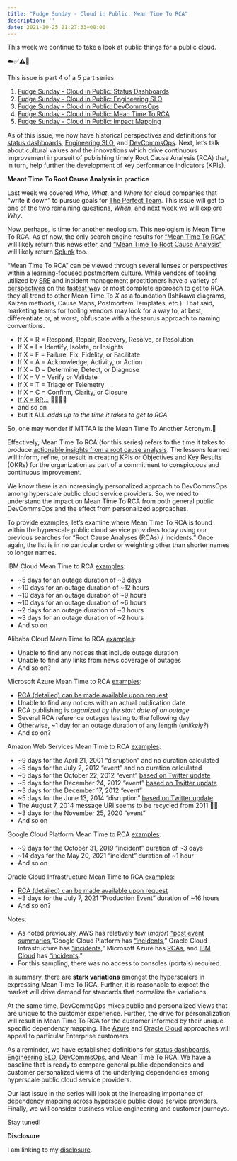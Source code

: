 ```yaml
---
title: "Fudge Sunday - Cloud in Public: Mean Time To RCA"
description: ''
date: 2021-10-25 01:27:33+00:00
---
```




This week we continue to take a look at public things for a public cloud.

☁️✅⚠️🛑

This issue is part 4 of a 5 part series

1. [Fudge Sunday - Cloud in Public: Status Dashboards](/archive/fudge-sunday-cloud-in-public-status-dashboards/)
2. [Fudge Sunday - Cloud in Public: Engineering SLO](/archive/fudge-sunday-cloud-in-public-engineering-slo/)
3. [Fudge Sunday - Cloud in Public: DevCommsOps](/archive/fudge-sunday-cloud-in-public-devcommsops/)
4. [Fudge Sunday - Cloud in Public: Mean Time To RCA](/archive/fudge-sunday-cloud-in-public-mean-time-to-rca/)
5. [Fudge Sunday - Cloud in Public: Impact Mapping](/archive/fudge-sunday-cloud-in-public-impact-mapping/)

As of this issue, we now have historical perspectives and definitions for [status dashboards](/archive/fudge-sunday-cloud-in-public-status-dashboards/), [Engineering SLO](/archive/fudge-sunday-cloud-in-public-engineering-slo/), and [DevCommsOps](/archive/fudge-sunday-cloud-in-public-devcommsops/). Next, let’s talk about cultural values and the innovations which drive continuous improvement in pursuit of publishing timely Root Cause Analysis (RCA) that, in turn, help further the development of key performance indicators (KPIs).

 **Meant Time To Root Cause Analysis in practice**

Last week we covered *Who*, *What*, and *Where* for cloud companies that “write it down” to pursue goals for [The Perfect Team](https://fudge.org/archive/the-perfect-team/?utm_campaign=Fudge%20Sunday&utm_medium=email&utm_source=Revue%20newsletter). This issue will get to one of the two remaining questions, *When*, and next week we will explore *Why*.

Now, perhaps, is time for another neologism. This neologism is Mean Time To RCA. As of now, the only search engine results for [“Mean Time To RCA”](https://www.google.com/search?q=%22Mean%20Time%20To%20RCA%22&utm_campaign=Start%20the%20week%20more%20informed&utm_medium=email&utm_source=Revue%20newsletter) will likely return this newsletter, and [“Mean Time To Root Cause Analysis”](https://www.google.com/search?q=%22Mean%20Time%20To%20Root%20Cause%20Analysis%22&utm_campaign=Start%20the%20week%20more%20informed&utm_medium=email&utm_source=Revue%20newsletter) will likely return [Splunk](https://lantern.splunk.com/IT_Use_Case_Guidance/Infrastructure_Performance_Monitoring/Virtualization_Monitoring/Monitoring_VMware_virtualization_infrastructure?utm_campaign=Start%20the%20week%20more%20informed&utm_medium=email&utm_source=Revue%20newsletter) too.

“Mean Time To RCA” can be viewed through several lenses or perspectives within a [learning-focused postmortem culture](https://sre.google/sre-book/postmortem-culture/?utm_campaign=Start%20the%20week%20more%20informed&utm_medium=email&utm_source=Revue%20newsletter). While vendors of tooling utilized by [SRE](https://sre.google/resources/?utm_campaign=Start%20the%20week%20more%20informed&utm_medium=email&utm_source=Revue%20newsletter) and incident management practitioners have a variety of [perspectives](https://communities.sas.com/t5/SAS-Global-Forum-Proceedings/Improving-Mean-Time-to-Resolution-and-Root-Cause-Analysis-for/ta-p/726299?utm_campaign=Start%20the%20week%20more%20informed&utm_medium=email&utm_source=Revue%20newsletter) on the [fastest way](https://www.oreilly.com/content/taming-chaos-preparing-for-your-next-incident/?utm_campaign=Start%20the%20week%20more%20informed&utm_medium=email&utm_source=Revue%20newsletter) or most complete approach to get to RCA, they all trend to other Mean Time To *X* as a foundation (Ishikawa diagrams, Kaizen methods, Cause Maps, Postmortem Templates, etc.). That said, marketing teams for tooling vendors may look for a way to, at best, differentiate or, at worst, obfuscate with a thesaurus approach to naming conventions.

* If X = R = Respond, Repair, Recovery, Resolve, or Resolution
* If X = I = Identify, Isolate, or Insights
* If X = F = Failure, Fix, Fidelity, or Facilitate
* If X = A = Acknowledge, Activity, or Action
* If X = D = Determine, Detect, or Diagnose
* If X = V = Verify or Validate
* If X = T = Triage or Telemetry
* If X = C = Confirm, Clarity, or Closure
* [If X = RR…](https://sre.google/mobaa/methods/?utm_campaign=Start%20the%20week%20more%20informed&utm_medium=email&utm_source=Revue%20newsletter) 🤣🤣🤣🤣
* and so on
* but it ALL *adds up to the time it takes to get to RCA*

So, one may wonder if MTTAA is the Mean Time To Another Acronym.🤔

Effectively, Mean Time To RCA (for this series) refers to the time it takes to produce [actionable insights from a root cause analysis](https://sre.google/sre-book/example-postmortem/?utm_campaign=Start%20the%20week%20more%20informed&utm_medium=email&utm_source=Revue%20newsletter). The lessons learned will inform, refine, or result in creating KPIs or Objectives and Key Results (OKRs) for the organization as part of a commitment to conspicuous and continuous improvement.

We know there is an increasingly personalized approach to DevCommsOps among hyperscale public cloud service providers. So, we need to understand the impact on Mean Time To RCA from both general public DevCommsOps and the effect from personalized approaches.

To provide examples, let’s examine where Mean Time To RCA is found within the hyperscale public cloud service providers today using our previous searches for “Root Cause Analyses (RCAs) / Incidents.” Once again, the list is in no particular order or weighting other than shorter names to longer names.

IBM Cloud Mean Time to RCA [examples](https://cloud.ibm.com/status/incident-reports?utm_campaign=Fudge%20Sunday&utm_medium=email&utm_source=Revue%20newsletter):

* ~5 days for an outage duration of ~3 days
* ~10 days for an outage duration of ~12 hours
* ~10 days for an outage duration of ~9 hours
* ~10 days for an outage duration of ~6 hours
* ~2 days for an outage duration of ~3 hours
* ~3 days for an outage duration of ~2 hours
* And so on

Alibaba Cloud Mean Time to RCA [examples](https://www.alibabacloud.com/notice?utm_campaign=Fudge%20Sunday&utm_medium=email&utm_source=Revue%20newsletter):

* Unable to find any notices that include outage duration
* Unable to find any links from news coverage of outages
* And so on?

Microsoft Azure Mean Time to RCA [examples](https://status.azure.com/en-us/status/history/?utm_campaign=Fudge%20Sunday&utm_medium=email&utm_source=Revue%20newsletter):

* [RCA (detailed) can be made available upon request](https://azure.microsoft.com/en-us/blog/get-an-official-service-issue-root-cause-analysis-with-azure-service-health/?utm_campaign=Start%20the%20week%20more%20informed&utm_medium=email&utm_source=Revue%20newsletter)
* Unable to find any notices with an actual publication date
* RCA publishing is *organized by the start date of an outage*
* Several RCA reference outages lasting to the following day
* Otherwise, ~1 day for an outage duration of any length (*unlikely?*)
* And so on?

Amazon Web Services Mean Time to RCA [examples](https://aws.amazon.com/premiumsupport/technology/pes/?utm_campaign=Fudge%20Sunday&utm_medium=email&utm_source=Revue%20newsletter):

* ~9 days for the April 21, 2001 “disruption” and no duration calculated
* ~5 days for the July 2, 2012 “event” and no duration calculated
* ~5 days for the October 22, 2012 “event” [based on Twitter update](https://twitter.com/jeffbarr/status/262031699033063424?utm_campaign=Start%20the%20week%20more%20informed&utm_medium=email&utm_source=Revue%20newsletter)
* ~5 days for the December 24, 2012 “event” [based on Twitter update](https://twitter.com/fzeisler/status/285253174837792770?utm_campaign=Start%20the%20week%20more%20informed&utm_medium=email&utm_source=Revue%20newsletter)
* ~3 days for the December 17, 2012 “event”
* ~5 days for the June 13, 2014 “disruption” [based on Twitter update](https://twitter.com/m3thos/status/81828759845609472?s=20&utm_campaign=Start%20the%20week%20more%20informed&utm_medium=email&utm_source=Revue%20newsletter)
* The August 7, 2014 message URI seems to be recycled from 2011 🤷‍♂️
* ~3 days for the November 25, 2020 “event”
* And so on

Google Cloud Platform Mean Time to RCA [examples](https://status.cloud.google.com/summary?utm_campaign=Fudge%20Sunday&utm_medium=email&utm_source=Revue%20newsletter):

* ~9 days for the October 31, 2019 “incident” duration of ~3 days
* ~14 days for the May 20, 2021 “incident” duration of ~1 hour
* And so on

Oracle Cloud Infrastructure Mean Time to RCA [examples](https://ocistatus.oraclecloud.com/history?utm_campaign=Fudge%20Sunday&utm_medium=email&utm_source=Revue%20newsletter):

* [RCA (detailed) can be made available upon request](https://blogs.oracle.com/proactivesupportepm/post/how-to-get-a-root-cause-analysis-of-unplanned-outages-in-enterprise-performance-management-epm-cloud?utm_campaign=Start%20the%20week%20more%20informed&utm_medium=email&utm_source=Revue%20newsletter)
* ~3 days for the July 7, 2021 “Production Event” duration of ~16 hours
* And so on?

Notes:

* As noted previously, AWS has relatively few (*major*) [“post event summaries](https://aws.amazon.com/premiumsupport/technology/pes/?utm_campaign=Fudge%20Sunday&utm_medium=email&utm_source=Revue%20newsletter),”Google Cloud Platform has [“incidents](https://status.cloud.google.com/summary?utm_campaign=Fudge%20Sunday&utm_medium=email&utm_source=Revue%20newsletter),” Oracle Cloud Infrastructure has [“incidents](https://ocistatus.oraclecloud.com/history?utm_campaign=Fudge%20Sunday&utm_medium=email&utm_source=Revue%20newsletter),” Microsoft Azure has [RCAs](https://status.azure.com/en-us/status/history/?utm_campaign=Fudge%20Sunday&utm_medium=email&utm_source=Revue%20newsletter), and [IBM Cloud](https://cloud.ibm.com/status/incident-reports?utm_campaign=Fudge%20Sunday&utm_medium=email&utm_source=Revue%20newsletter) has [“incidents](https://cloud.ibm.com/status/incident-reports?utm_campaign=Fudge%20Sunday&utm_medium=email&utm_source=Revue%20newsletter).”
* For this sampling, there was no access to consoles (portals) required.

In summary, there are **stark variations** amongst the hyperscalers in expressing Mean Time To RCA. Further, it is reasonable to expect the market will drive demand for standards that normalize the variations.

At the same time, DevCommsOps mixes public and personalized views that are unique to the customer experience. Further, the drive for personalization will result in Mean Time To RCA for the customer informed by their unique specific dependency mapping. The [Azure](https://azure.microsoft.com/en-us/blog/get-an-official-service-issue-root-cause-analysis-with-azure-service-health/?utm_campaign=Start%20the%20week%20more%20informed&utm_medium=email&utm_source=Revue%20newsletter) and [Oracle Cloud](https://blogs.oracle.com/proactivesupportepm/post/how-to-get-a-root-cause-analysis-of-unplanned-outages-in-enterprise-performance-management-epm-cloud?utm_campaign=Start%20the%20week%20more%20informed&utm_medium=email&utm_source=Revue%20newsletter) approaches will appeal to particular Enterprise customers.

As a reminder, we have established definitions for [status dashboards](https://sunday.fudge.org/issues/fudge-sunday-cloud-in-public-status-dashboards-783150?utm_campaign=Fudge%20Sunday&utm_medium=email&utm_source=Revue%20newsletter), [Engineering SLO](https://sunday.fudge.org/archive/794553?utm_campaign=Fudge%20Sunday&utm_medium=email&utm_source=Revue%20newsletter), [DevCommsOps](https://sunday.fudge.org/issues/fudge-sunday-cloud-in-public-devcommsops-805563?utm_campaign=Start%20the%20week%20more%20informed&utm_medium=email&utm_source=Revue%20newsletter), and Mean Time To RCA. We have a baseline that is ready to compare general public dependencies and customer personalized views of the underlying dependencies among hyperscale public cloud service providers.

Our last issue in the series will look at the increasing importance of dependency mapping across hyperscale public cloud service providers. Finally, we will consider business value engineering and customer journeys.

Stay tuned!

 **Disclosure**

I am linking to my [disclosure](https://jaycuthrell.com/disclosure/?utm_campaign=Fudge%20Sunday&utm_medium=email&utm_source=Revue%20newsletter).


